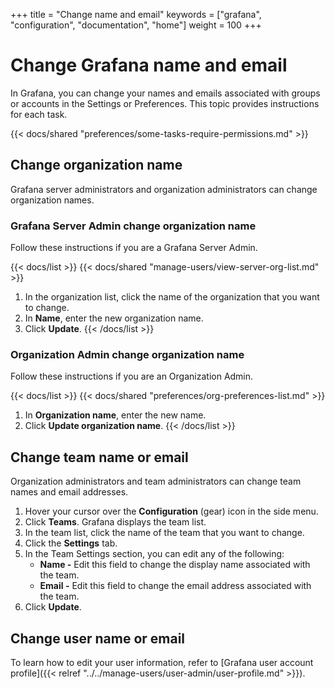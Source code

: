 +++
title = "Change name and email"
keywords = ["grafana", "configuration", "documentation", "home"]
weight = 100
+++

# Change Grafana name and email

In Grafana, you can change your names and emails associated with groups or accounts in the Settings or Preferences. This topic provides instructions for each task.

{{< docs/shared "preferences/some-tasks-require-permissions.md" >}}

## Change organization name

Grafana server administrators and organization administrators can change organization names.

### Grafana Server Admin change organization name

Follow these instructions if you are a Grafana Server Admin.

{{< docs/list >}}
{{< docs/shared "manage-users/view-server-org-list.md" >}}
1. In the organization list, click the name of the organization that you want to change.
1. In **Name**, enter the new organization name.
1. Click **Update**.
{{< /docs/list >}}

### Organization Admin change organization name

Follow these instructions if you are an Organization Admin.

{{< docs/list >}}
{{< docs/shared "preferences/org-preferences-list.md" >}}
1. In **Organization name**, enter the new name.
1. Click **Update organization name**.
{{< /docs/list >}}

## Change team name or email

Organization administrators and team administrators can change team names and email addresses.

1. Hover your cursor over the **Configuration** (gear) icon in the side menu.
1. Click **Teams**. Grafana displays the team list.
1. In the team list, click the name of the team that you want to change.
1. Click the **Settings** tab.
1. In the Team Settings section, you can edit any of the following:
   - **Name -** Edit this field to change the display name associated with the team.
   - **Email -** Edit this field to change the email address associated with the team.
1. Click **Update**.

## Change user name or email

To learn how to edit your user information, refer to [Grafana user account profile]({{< relref "../../manage-users/user-admin/user-profile.md" >}}).
